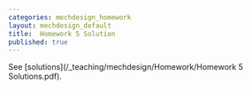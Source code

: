 ```yaml
---
categories: mechdesign_homework
layout: mechdesign_default
title:  Homework 5 Solution
published: true
---
```


See [solutions](/_teaching/mechdesign/Homework/Homework 5 Solutions.pdf).
